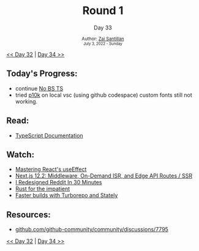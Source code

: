<div align="center">
  <h1>Round 1</h1>
  <p>Day 33</p>
  <sub>
    Author: <a href="https://github.com/plskz" target="_blank">Zai Santillan</a>
    <br>
    <small>July 3, 2022 - Sunday</small>
  </sub>
</div>

[<< Day 32](day032.md) | [Day 34 >>](day034.md)

## Today's Progress:

- continue [No BS TS](https://youtube.com/playlist?list=PLNqp92_EXZBJYFrpEzdO2EapvU0GOJ09n)
- tried [p10k](https://github.com/romkatv/powerlevel10k) on local vsc (using github codespace) custom fonts still not working.

## Read:

- [TypeScript Documentation](https://www.typescriptlang.org/docs/)

## Watch:

- [Mastering React's useEffect](https://youtu.be/dH6i3GurZW8)
- [Next.js 12.2: Middleware, On-Demand ISR, and Edge API Routes / SSR](https://youtu.be/bQqN0fK3Gjg)
- [I Redesigned Reddit In 30 Minutes](https://youtu.be/PwZ1lISBBz4)
- [Rust for the impatient](https://youtu.be/br3GIIQeefY)
- [Faster builds with Turborepo and Stately](https://youtu.be/LB-QPnvzsEM)

## Resources:

- [github.com/github-community/community/discussions/7795](https://github.com/github-community/community/discussions/7795)

[<< Day 32](day032.md) | [Day 34 >>](day034.md)
